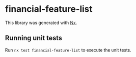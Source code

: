 # financial-feature-list

This library was generated with [Nx](https://nx.dev).

## Running unit tests

Run `nx test financial-feature-list` to execute the unit tests.
